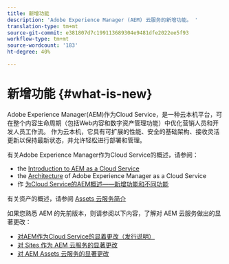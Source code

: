 ```yaml
---
title: 新增功能
description: 'Adobe Experience Manager (AEM) 云服务的新增功能。 '
translation-type: tm+mt
source-git-commit: e381807d7c199113689304e9481dfe2022ee5f93
workflow-type: tm+mt
source-wordcount: '183'
ht-degree: 40%

---
```



# 新增功能 {#what-is-new}

<!-- For the pre-release of Adobe Experience Manager (AEM) as a Cloud Service everything is new. -->

Adobe Experience Manager(AEM)作为Cloud Service，是一种云本机平台，可在整个内容生命周期（包括Web内容和数字资产管理功能）中优化营销人员和开发人员工作流。 作为云本机，它具有可扩展的性能、安全的基础架构、接收灵活更新以保持最新状态，并允许轻松进行部署和管理。

有关Adobe Experience Manager作为Cloud Service的概述，请参阅：
* the [Introduction to AEM as a Cloud Service](/help/overview/introduction.md)
* the [Architecture](/help/core-concepts/architecture.md) of Adobe Experience Manager as a Cloud Service
* 作 [为Cloud Service的AEM概述——新增功能和不同功能](/help/overview/what-is-new-and-different.md)

<!-- Please link to introduction or what's new of Sites. -->

有关资产的概述，请参阅 [Assets 云服务简介](/help/assets/overview.md)

如果您熟悉 AEM 的先前版本，则请参阅以下内容，了解对 AEM 云服务做出的显著更改：

* [对AEM作为Cloud Service的显着更改（发行说明）](/help/release-notes/aem-cloud-changes.md)
* [对 Sites 作为 AEM 云服务的显著更改](/help/sites-cloud/sites-cloud-changes.md)
* [对 AEM Assets 云服务的显著更改](/help/assets/assets-cloud-changes.md)

